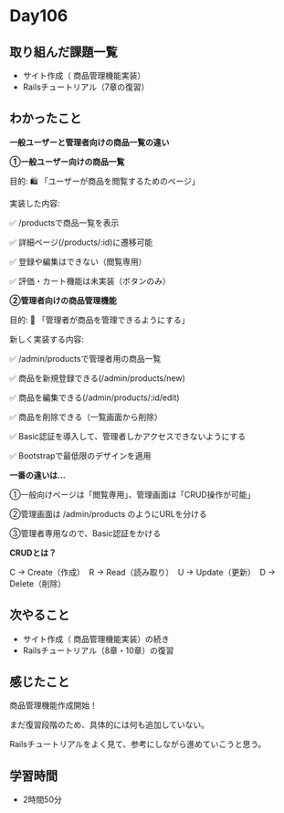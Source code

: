 # Day106
## 取り組んだ課題一覧
- サイト作成（ 商品管理機能実装）
- Railsチュートリアル（7章の復習）
## わかったこと
**一般ユーザーと管理者向けの商品一覧の違い**
 
**①一般ユーザー向けの商品一覧**
 
目的: 🛍️ 「ユーザーが商品を閲覧するためのページ」
 
実装した内容:
 
✅ /productsで商品一覧を表示
 
✅ 詳細ページ(/products/:id)に遷移可能 
 
✅ 登録や編集はできない（閲覧専用） 

✅ 評価・カート機能は未実装（ボタンのみ）
 
**②管理者向けの商品管理機能**
 
目的: 🔧 「管理者が商品を管理できるようにする」
 
新しく実装する内容: 
 
✅ /admin/productsで管理者用の商品一覧 
 
✅ 商品を新規登録できる(/admin/products/new) 

✅ 商品を編集できる(/admin/products/:id/edit) 
 
✅ 商品を削除できる（一覧画面から削除） 
 
✅ Basic認証を導入して、管理者しかアクセスできないようにする 
 
✅ Bootstrapで最低限のデザインを適用
 
**一番の違いは…**
 
①一般向けページは「閲覧専用」、管理画面は「CRUD操作が可能」
 
②管理画面は /admin/products のようにURLを分ける
 
③管理者専用なので、Basic認証をかける

**CRUDとは？**
 
C → Create（作成） 
R → Read（読み取り） 
U → Update（更新） 
D → Delete（削除）
## 次やること
- サイト作成（ 商品管理機能実装）の続き
- Railsチュートリアル（8章・10章）の復習
## 感じたこと
商品管理機能作成開始！

まだ復習段階のため、具体的には何も追加していない。
 
Railsチュートリアルをよく見て、参考にしながら進めていこうと思う。
## 学習時間
- 2時間50分
